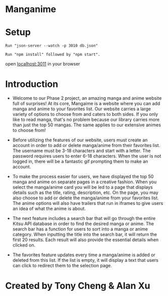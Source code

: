 # Manganime

# Setup

`Run "json-server --watch -p 3010 db.json"`

`Run "npm install" followed by "npm start".`

open [localhost:3011](http://localhost:3011/) in your browser

# Introduction

- Welcome to our Phase 2 project, an amazing manga and anime website full of surprises! At its core, Mangaime is a website
  where you can add manga and anime to your favorites list. Our website carries a large variety of options to choose from
  and caters to both sides. If you only like to read manga, that's no problem because our library carries more than just the
  top 50 mangas. The same applies to our extensive animes to choose from!

- Before utilizing the features of our website, users must create an account in order to add or delete manga/anime from their
  favorites list. The username must be 3-18 characters and start with a letter. The password requires users to enter 6-18
  characters. When the user is not logged in, there will be a fantastic gif prompting them to make an account.

- To make the process easier for users, we have displayed the top 50 manga and anime on separate pages in a creative fashion.
  When you select the manga/anime card you will be led to a page that displays details such as the title, rating, description,
  etc. On the page, you may also choose to add or delete the manga/anime from your favorites list. The anime options will also
  have trailers that run in iframes to give users an idea of what the anime is about.

- The next feature includes a search bar that will go through the entire Kitsu API database in order to find the desired manga
  or anime. The search bar has a function for users to sort into a manga or anime category. When inputting the title into the
  search bar, it will return the first 20 results. Each result will also provide the essential details when clicked on.

- The favorites feature updates every time a manga/anime is added or deleted from this list. If the list is empty, it will
  display a text that users can click to redirect them to the selection page.

# Created by Tony Cheng & Alan Xu
